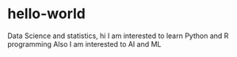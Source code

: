 # hello-world
Data Science and statistics, hi I am interested to learn Python and R programming
Also I am interested to AI and ML 
